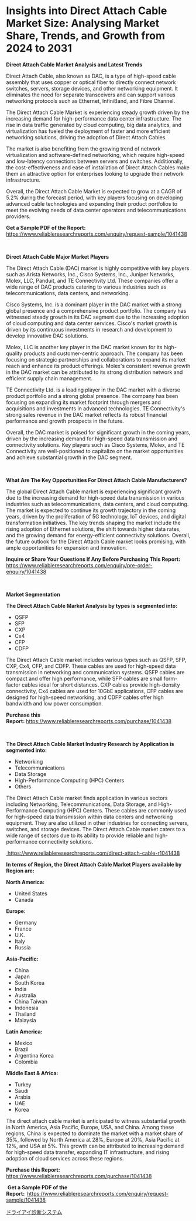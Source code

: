 <p><h1>Insights into Direct Attach Cable Market Size: Analysing Market Share, Trends, and Growth from 2024 to 2031</h1></p><p><strong>Direct Attach Cable Market Analysis and Latest Trends</strong></p>
<p><p>Direct Attach Cable, also known as DAC, is a type of high-speed cable assembly that uses copper or optical fiber to directly connect network switches, servers, storage devices, and other networking equipment. It eliminates the need for separate transceivers and can support various networking protocols such as Ethernet, InfiniBand, and Fibre Channel.</p><p>The Direct Attach Cable Market is experiencing steady growth driven by the increasing demand for high-performance data center infrastructure. The rise in data traffic generated by cloud computing, big data analytics, and virtualization has fueled the deployment of faster and more efficient networking solutions, driving the adoption of Direct Attach Cables.</p><p>The market is also benefiting from the growing trend of network virtualization and software-defined networking, which require high-speed and low-latency connections between servers and switches. Additionally, the cost-effectiveness and ease of installation of Direct Attach Cables make them an attractive option for enterprises looking to upgrade their network infrastructure.</p><p>Overall, the Direct Attach Cable Market is expected to grow at a CAGR of 5.2% during the forecast period, with key players focusing on developing advanced cable technologies and expanding their product portfolios to meet the evolving needs of data center operators and telecommunications providers.</p></p>
<p><strong>Get a Sample PDF of the Report:&nbsp;</strong> <a href="https://www.reliableresearchreports.com/enquiry/request-sample/1041438">https://www.reliableresearchreports.com/enquiry/request-sample/1041438</a></p>
<p>&nbsp;</p>
<p><strong>Direct Attach Cable Major Market Players</strong></p>
<p><p>The Direct Attach Cable (DAC) market is highly competitive with key players such as Arista Networks, Inc., Cisco Systems, Inc., Juniper Networks, Molex, LLC, Panduit, and TE Connectivity Ltd. These companies offer a wide range of DAC products catering to various industries such as telecommunications, data centers, and networking.</p><p>Cisco Systems, Inc. is a dominant player in the DAC market with a strong global presence and a comprehensive product portfolio. The company has witnessed steady growth in its DAC segment due to the increasing adoption of cloud computing and data center services. Cisco's market growth is driven by its continuous investments in research and development to develop innovative DAC solutions.</p><p>Molex, LLC is another key player in the DAC market known for its high-quality products and customer-centric approach. The company has been focusing on strategic partnerships and collaborations to expand its market reach and enhance its product offerings. Molex's consistent revenue growth in the DAC market can be attributed to its strong distribution network and efficient supply chain management.</p><p>TE Connectivity Ltd. is a leading player in the DAC market with a diverse product portfolio and a strong global presence. The company has been focusing on expanding its market footprint through mergers and acquisitions and investments in advanced technologies. TE Connectivity's strong sales revenue in the DAC market reflects its robust financial performance and growth prospects in the future.</p><p>Overall, the DAC market is poised for significant growth in the coming years, driven by the increasing demand for high-speed data transmission and connectivity solutions. Key players such as Cisco Systems, Molex, and TE Connectivity are well-positioned to capitalize on the market opportunities and achieve substantial growth in the DAC segment.</p></p>
<p>&nbsp;</p>
<p><strong>What Are The Key Opportunities For Direct Attach Cable Manufacturers?</strong></p>
<p><p>The global Direct Attach Cable market is experiencing significant growth due to the increasing demand for high-speed data transmission in various industries such as telecommunications, data centers, and cloud computing. The market is expected to continue its growth trajectory in the coming years, driven by the proliferation of 5G technology, IoT devices, and digital transformation initiatives. The key trends shaping the market include the rising adoption of Ethernet solutions, the shift towards higher data rates, and the growing demand for energy-efficient connectivity solutions. Overall, the future outlook for the Direct Attach Cable market looks promising, with ample opportunities for expansion and innovation.</p></p>
<p><strong>Inquire or Share Your Questions If Any Before Purchasing This Report:</strong> <a href="https://www.reliableresearchreports.com/enquiry/pre-order-enquiry/1041438">https://www.reliableresearchreports.com/enquiry/pre-order-enquiry/1041438</a></p>
<p>&nbsp;</p>
<p><strong>Market Segmentation</strong></p>
<p><strong>The Direct Attach Cable Market Analysis by types is segmented into:</strong></p>
<p><ul><li>QSFP</li><li>SFP</li><li>CXP</li><li>Cx4</li><li>CFP</li><li>CDFP</li></ul></p>
<p><p>The Direct Attach Cable market includes various types such as QSFP, SFP, CXP, Cx4, CFP, and CDFP. These cables are used for high-speed data transmission in networking and communication systems. QSFP cables are compact and offer high performance, while SFP cables are small form-factor cables ideal for short distances. CXP cables provide high-density connectivity, Cx4 cables are used for 10GbE applications, CFP cables are designed for high-speed networking, and CDFP cables offer high bandwidth and low power consumption.</p></p>
<p><strong>Purchase this Report:&nbsp;</strong><a href="https://www.reliableresearchreports.com/purchase/1041438">https://www.reliableresearchreports.com/purchase/1041438</a></p>
<p>&nbsp;</p>
<p><strong>The Direct Attach Cable Market Industry Research by Application is segmented into:</strong></p>
<p><ul><li>Networking</li><li>Telecommunications</li><li>Data Storage</li><li>High-Performance Computing (HPC) Centers</li><li>Others</li></ul></p>
<p><p>The Direct Attach Cable market finds application in various sectors including Networking, Telecommunications, Data Storage, and High-Performance Computing (HPC) Centers. These cables are commonly used for high-speed data transmission within data centers and networking equipment. They are also utilized in other industries for connecting servers, switches, and storage devices. The Direct Attach Cable market caters to a wide range of sectors due to its ability to provide reliable and high-performance connectivity solutions.</p></p>
<p><a href="https://www.reliableresearchreports.com/direct-attach-cable-r1041438">&nbsp;https://www.reliableresearchreports.com/direct-attach-cable-r1041438</a></p>
<p><strong>In terms of Region, the Direct Attach Cable Market Players available by Region are:</strong></p>
<p>
    <p> <strong> North America: </strong>
        <ul>
            <li>United States</li>
            <li>Canada</li>
        </ul>
        </p> 
    <p> <strong> Europe: </strong>
        <ul>
            <li>Germany</li>
            <li>France</li>
            <li>U.K.</li>
            <li>Italy</li>
            <li>Russia</li>
        </ul>
        </p> 
    <p> <strong> Asia-Pacific: </strong>
        <ul>
            <li>China</li>
            <li>Japan</li>
            <li>South Korea</li>
            <li>India</li>
            <li>Australia</li>
            <li>China Taiwan</li>
            <li>Indonesia</li>
            <li>Thailand</li>
            <li>Malaysia</li>
        </ul>
        </p> 
    <p> <strong> Latin America: </strong>
        <ul>
            <li>Mexico</li>
            <li>Brazil</li>
            <li>Argentina Korea</li>
            <li>Colombia</li>
        </ul>
        </p> 
    <p> <strong> Middle East & Africa: </strong>
        <ul>
            <li>Turkey</li>
            <li>Saudi</li>
            <li>Arabia</li>
            <li>UAE</li>
            <li>Korea</li>
        </ul>
    </p>
    </p>
<p><p>The direct attach cable market is anticipated to witness substantial growth in North America, Asia Pacific, Europe, USA, and China. Among these regions, China is expected to dominate the market with a market share of 35%, followed by North America at 28%, Europe at 20%, Asia Pacific at 12%, and USA at 5%. This growth can be attributed to increasing demand for high-speed data transfer, expanding IT infrastructure, and rising adoption of cloud services across these regions.</p></p>
<p><strong>Purchase this Report: </strong><a href="https://www.reliableresearchreports.com/purchase/1041438">https://www.reliableresearchreports.com/purchase/1041438</a></p>
<p>&nbsp;<strong>Get a Sample PDF of the Report:&nbsp;&nbsp;</strong><a href="https://www.reliableresearchreports.com/enquiry/request-sample/1041438">https://www.reliableresearchreports.com/enquiry/request-sample/1041438</a></p>
<p><strong></strong></p>
<p><p><a href="https://medium.com/@byroalenzuela76845/%E7%9B%AE%E3%81%AE%E4%B9%BE%E7%87%A5%E8%A8%BA%E6%96%AD%E3%82%B7%E3%82%B9%E3%83%86%E3%83%A0%E5%B8%82%E5%A0%B4%E5%B1%95%E6%9C%9B-%E5%AE%8C%E5%85%A8%E3%81%AA%E7%94%A3%E6%A5%AD%E5%88%86%E6%9E%90-2024%E5%B9%B4%E3%81%8B%E3%82%892031%E5%B9%B4-73f000eb3f49">ドライアイ診断システム</a></p></p>